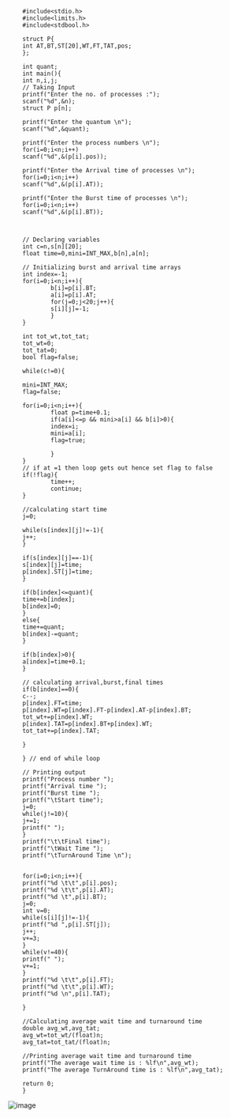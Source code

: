         #include<stdio.h>
        #include<limits.h>
        #include<stdbool.h>
        
        struct P{
        int AT,BT,ST[20],WT,FT,TAT,pos;
        };
        
        int quant;
        int main(){
        int n,i,j;
        // Taking Input
        printf("Enter the no. of processes :");
        scanf("%d",&n);
        struct P p[n];
        
        printf("Enter the quantum \n");
        scanf("%d",&quant);
        
        printf("Enter the process numbers \n");
        for(i=0;i<n;i++)
        scanf("%d",&(p[i].pos));
        
        printf("Enter the Arrival time of processes \n");
        for(i=0;i<n;i++)
        scanf("%d",&(p[i].AT));
        
        printf("Enter the Burst time of processes \n");
        for(i=0;i<n;i++)
        scanf("%d",&(p[i].BT));
        
        
        
        // Declaring variables
        int c=n,s[n][20];
        float time=0,mini=INT_MAX,b[n],a[n];
        
        // Initializing burst and arrival time arrays
        int index=-1;
        for(i=0;i<n;i++){
        		b[i]=p[i].BT;
        		a[i]=p[i].AT;
        		for(j=0;j<20;j++){
        		s[i][j]=-1;
        		}
        }
        
        int tot_wt,tot_tat;
        tot_wt=0;
        tot_tat=0;
        bool flag=false;
        
        while(c!=0){
        
        mini=INT_MAX;
        flag=false;
        
        for(i=0;i<n;i++){
        		float p=time+0.1;
        		if(a[i]<=p && mini>a[i] && b[i]>0){
        		index=i;
        		mini=a[i];
        		flag=true;
        		
        		}
        }
        // if at =1 then loop gets out hence set flag to false
        if(!flag){
        		time++;
        		continue;
        }
        
        //calculating start time
        j=0;
        
        while(s[index][j]!=-1){
        j++;
        }
        
        if(s[index][j]==-1){
        s[index][j]=time;
        p[index].ST[j]=time;
        }
        
        if(b[index]<=quant){
        time+=b[index];
        b[index]=0;
        }
        else{
        time+=quant;
        b[index]-=quant;
        }
        
        if(b[index]>0){
        a[index]=time+0.1;
        }
        
        // calculating arrival,burst,final times
        if(b[index]==0){
        c--;
        p[index].FT=time;
        p[index].WT=p[index].FT-p[index].AT-p[index].BT;
        tot_wt+=p[index].WT;
        p[index].TAT=p[index].BT+p[index].WT;
        tot_tat+=p[index].TAT;
        
        }
        
        } // end of while loop
        
        // Printing output
        printf("Process number ");
        printf("Arrival time ");
        printf("Burst time ");
        printf("\tStart time");
        j=0;
        while(j!=10){
        j+=1;
        printf(" ");
        }
        printf("\t\tFinal time");
        printf("\tWait Time ");
        printf("\tTurnAround Time \n");
        
        
        for(i=0;i<n;i++){
        printf("%d \t\t",p[i].pos);
        printf("%d \t\t",p[i].AT);
        printf("%d \t",p[i].BT);
        j=0;
        int v=0;
        while(s[i][j]!=-1){
        printf("%d ",p[i].ST[j]);
        j++;
        v+=3;
        }
        while(v!=40){
        printf(" ");
        v+=1;
        }
        printf("%d \t\t",p[i].FT);
        printf("%d \t\t",p[i].WT);
        printf("%d \n",p[i].TAT);
        
        }
        
        //Calculating average wait time and turnaround time
        double avg_wt,avg_tat;
        avg_wt=tot_wt/(float)n;
        avg_tat=tot_tat/(float)n;
        
        //Printing average wait time and turnaround time
        printf("The average wait time is : %lf\n",avg_wt);
        printf("The average TurnAround time is : %lf\n",avg_tat);
        
        return 0;
        }
![image](https://github.com/Mehul6112/Operating-System-Curve/assets/119481480/59cbc522-e999-4726-856f-c822da9ec959)
